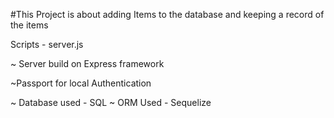 #This Project is about adding Items to the database and keeping a record of the items


Scripts - server.js

~ Server build on Express framework

~Passport for local Authentication

~ Database used - SQL
~ ORM Used - Sequelize

